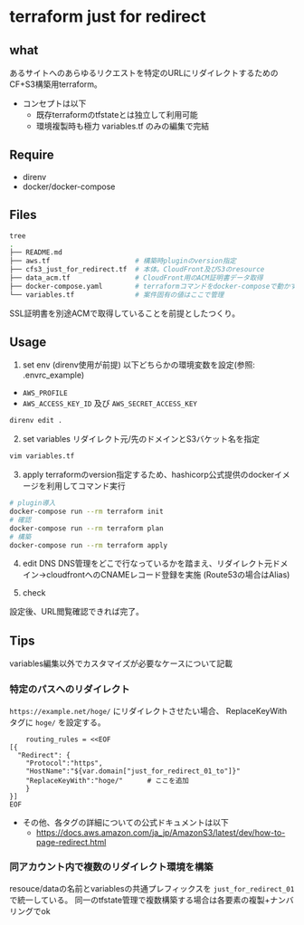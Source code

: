 # terraform just for redirect
## what

あるサイトへのあらゆるリクエストを特定のURLにリダイレクトするためのCF+S3構築用terraform。

- コンセプトは以下
    - 既存terraformのtfstateとは独立して利用可能
    - 環境複製時も極力 variables.tf のみの編集で完結

## Require

- direnv
- docker/docker-compose

## Files

```bash
tree
.
├── README.md
├── aws.tf                     # 構築時pluginのversion指定
├── cfs3_just_for_redirect.tf  # 本体。CloudFront及びS3のresource
├── data_acm.tf                # CloudFront用のACM証明書データ取得
├── docker-compose.yaml        # terraformコマンドをdocker-composeで動かすために
└── variables.tf               # 案件固有の値はここで管理
```

SSL証明書を別途ACMで取得していることを前提としたつくり。

## Usage
1. set env
(direnv使用が前提) 以下どちらかの環境変数を設定(参照: .envrc_example)

- `AWS_PROFILE`
- `AWS_ACCESS_KEY_ID` 及び `AWS_SECRET_ACCESS_KEY`

```bash
direnv edit .
```

2. set variables
リダイレクト元/先のドメインとS3バケット名を指定

```bash
vim variables.tf
```

3. apply
terraformのversion指定するため、hashicorp公式提供のdockerイメージを利用してコマンド実行

```bash
# plugin導入
docker-compose run --rm terraform init
# 確認
docker-compose run --rm terraform plan
# 構築
docker-compose run --rm terraform apply
```

4. edit DNS
DNS管理をどこで行なっているかを踏まえ、リダイレクト元ドメイン→cloudfrontへのCNAMEレコード登録を実施
(Route53の場合はAlias)

5. check

設定後、URL閲覧確認できれば完了。

## Tips

variables編集以外でカスタマイズが必要なケースについて記載

### 特定のパスへのリダイレクト

`https://example.net/hoge/` にリダイレクトさせたい場合、
ReplaceKeyWithタグに `hoge/` を設定する。

```title:resource.aws_s3_bucket.just_for_redirect_01
    routing_rules = <<EOF
[{
  "Redirect": {
    "Protocol":"https",
    "HostName":"${var.domain["just_for_redirect_01_to"]}"
    "ReplaceKeyWith":"hoge/"      # ここを追加
    }
}]
EOF
```

- その他、各タグの詳細についての公式ドキュメントは以下
    - https://docs.aws.amazon.com/ja_jp/AmazonS3/latest/dev/how-to-page-redirect.html

### 同アカウント内で複数のリダイレクト環境を構築

resouce/dataの名前とvariablesの共通プレフィックスを `just_for_redirect_01` で統一している。
同一のtfstate管理で複数構築する場合は各要素の複製+ナンバリングでok
